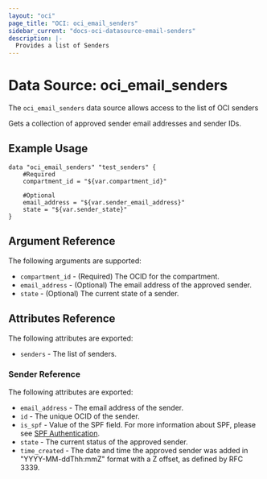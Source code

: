 ```yaml
---
layout: "oci"
page_title: "OCI: oci_email_senders"
sidebar_current: "docs-oci-datasource-email-senders"
description: |-
  Provides a list of Senders
---
```


# Data Source: oci_email_senders
The `oci_email_senders` data source allows access to the list of OCI senders

Gets a collection of approved sender email addresses and sender IDs.


## Example Usage

```hcl
data "oci_email_senders" "test_senders" {
	#Required
	compartment_id = "${var.compartment_id}"

	#Optional
	email_address = "${var.sender_email_address}"
	state = "${var.sender_state}"
}
```

## Argument Reference

The following arguments are supported:

* `compartment_id` - (Required) The OCID for the compartment.
* `email_address` - (Optional) The email address of the approved sender.
* `state` - (Optional) The current state of a sender.


## Attributes Reference

The following attributes are exported:

* `senders` - The list of senders.

### Sender Reference

The following attributes are exported:

* `email_address` - The email address of the sender.
* `id` - The unique OCID of the sender.
* `is_spf` - Value of the SPF field. For more information about SPF, please see [SPF Authentication](https://docs.us-phoenix-1.oraclecloud.com/Content/Email/Concepts/emaildeliveryoverview.htm#spf). 
* `state` - The current status of the approved sender.
* `time_created` - The date and time the approved sender was added in "YYYY-MM-ddThh:mmZ" format with a Z offset, as defined by RFC 3339. 


